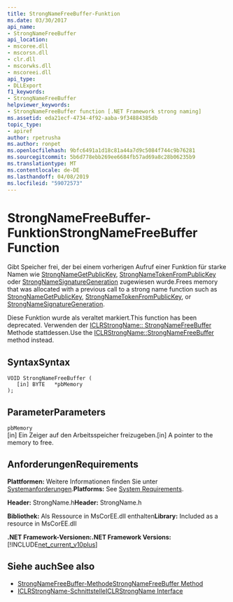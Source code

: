 ```yaml
---
title: StrongNameFreeBuffer-Funktion
ms.date: 03/30/2017
api_name:
- StrongNameFreeBuffer
api_location:
- mscoree.dll
- mscorsn.dll
- clr.dll
- mscorwks.dll
- mscoreei.dll
api_type:
- DLLExport
f1_keywords:
- StrongNameFreeBuffer
helpviewer_keywords:
- StrongNameFreeBuffer function [.NET Framework strong naming]
ms.assetid: eda21ecf-4734-4f92-aaba-9f34884385db
topic_type:
- apiref
author: rpetrusha
ms.author: ronpet
ms.openlocfilehash: 9bfc6491a1d18c81a44a7d9c5084f744c9b76281
ms.sourcegitcommit: 5b6d778ebb269ee6684fb57ad69a8c28b06235b9
ms.translationtype: MT
ms.contentlocale: de-DE
ms.lasthandoff: 04/08/2019
ms.locfileid: "59072573"
---
```

# <a name="strongnamefreebuffer-function"></a><span data-ttu-id="a705d-102">StrongNameFreeBuffer-Funktion</span><span class="sxs-lookup"><span data-stu-id="a705d-102">StrongNameFreeBuffer Function</span></span>
<span data-ttu-id="a705d-103">Gibt Speicher frei, der bei einem vorherigen Aufruf einer Funktion für starke Namen wie [StrongNameGetPublicKey](../../../../docs/framework/unmanaged-api/strong-naming/strongnamegetpublickey-function.md), [StrongNameTokenFromPublicKey](../../../../docs/framework/unmanaged-api/strong-naming/strongnametokenfrompublickey-function.md) oder [StrongNameSignatureGeneration](../../../../docs/framework/unmanaged-api/strong-naming/strongnamesignaturegeneration-function.md) zugewiesen wurde.</span><span class="sxs-lookup"><span data-stu-id="a705d-103">Frees memory that was allocated with a previous call to a strong name function such as [StrongNameGetPublicKey](../../../../docs/framework/unmanaged-api/strong-naming/strongnamegetpublickey-function.md), [StrongNameTokenFromPublicKey](../../../../docs/framework/unmanaged-api/strong-naming/strongnametokenfrompublickey-function.md), or [StrongNameSignatureGeneration](../../../../docs/framework/unmanaged-api/strong-naming/strongnamesignaturegeneration-function.md).</span></span>  
  
 <span data-ttu-id="a705d-104">Diese Funktion wurde als veraltet markiert.</span><span class="sxs-lookup"><span data-stu-id="a705d-104">This function has been deprecated.</span></span> <span data-ttu-id="a705d-105">Verwenden der [ICLRStrongName:: StrongNameFreeBuffer](../../../../docs/framework/unmanaged-api/hosting/iclrstrongname-strongnamefreebuffer-method.md) Methode stattdessen.</span><span class="sxs-lookup"><span data-stu-id="a705d-105">Use the [ICLRStrongName::StrongNameFreeBuffer](../../../../docs/framework/unmanaged-api/hosting/iclrstrongname-strongnamefreebuffer-method.md) method instead.</span></span>  
  
## <a name="syntax"></a><span data-ttu-id="a705d-106">Syntax</span><span class="sxs-lookup"><span data-stu-id="a705d-106">Syntax</span></span>  
  
```  
VOID StrongNameFreeBuffer (   
   [in] BYTE   *pbMemory  
);  
```  
  
## <a name="parameters"></a><span data-ttu-id="a705d-107">Parameter</span><span class="sxs-lookup"><span data-stu-id="a705d-107">Parameters</span></span>  
 `pbMemory`  
 <span data-ttu-id="a705d-108">[in] Ein Zeiger auf den Arbeitsspeicher freizugeben.</span><span class="sxs-lookup"><span data-stu-id="a705d-108">[in] A pointer to the memory to free.</span></span>  
  
## <a name="requirements"></a><span data-ttu-id="a705d-109">Anforderungen</span><span class="sxs-lookup"><span data-stu-id="a705d-109">Requirements</span></span>  
 <span data-ttu-id="a705d-110">**Plattformen:** Weitere Informationen finden Sie unter [Systemanforderungen](../../../../docs/framework/get-started/system-requirements.md).</span><span class="sxs-lookup"><span data-stu-id="a705d-110">**Platforms:** See [System Requirements](../../../../docs/framework/get-started/system-requirements.md).</span></span>  
  
 <span data-ttu-id="a705d-111">**Header:** StrongName.h</span><span class="sxs-lookup"><span data-stu-id="a705d-111">**Header:** StrongName.h</span></span>  
  
 <span data-ttu-id="a705d-112">**Bibliothek:** Als Ressource in MsCorEE.dll enthalten</span><span class="sxs-lookup"><span data-stu-id="a705d-112">**Library:** Included as a resource in MsCorEE.dll</span></span>  
  
 **<span data-ttu-id="a705d-113">.NET Framework-Versionen:</span><span class="sxs-lookup"><span data-stu-id="a705d-113">.NET Framework Versions:</span></span>** [!INCLUDE[net_current_v10plus](../../../../includes/net-current-v10plus-md.md)]  
  
## <a name="see-also"></a><span data-ttu-id="a705d-114">Siehe auch</span><span class="sxs-lookup"><span data-stu-id="a705d-114">See also</span></span>

- [<span data-ttu-id="a705d-115">StrongNameFreeBuffer-Methode</span><span class="sxs-lookup"><span data-stu-id="a705d-115">StrongNameFreeBuffer Method</span></span>](../../../../docs/framework/unmanaged-api/hosting/iclrstrongname-strongnamefreebuffer-method.md)
- [<span data-ttu-id="a705d-116">ICLRStrongName-Schnittstelle</span><span class="sxs-lookup"><span data-stu-id="a705d-116">ICLRStrongName Interface</span></span>](../../../../docs/framework/unmanaged-api/hosting/iclrstrongname-interface.md)
